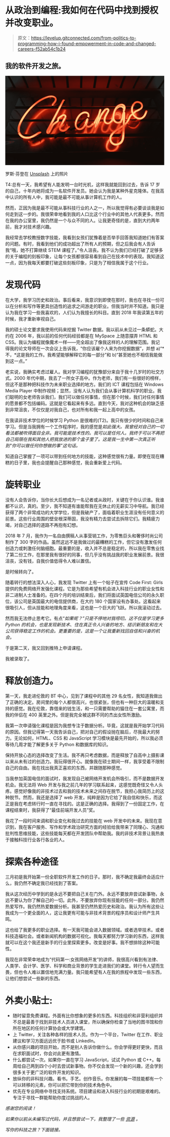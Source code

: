 # 从政治到编程:我如何在代码中找到授权并改变职业。

> 原文：<https://levelup.gitconnected.com/from-politics-to-programming-how-i-found-empowerment-in-code-and-changed-careers-f52ab54c1b24>

## 我的软件开发之旅。

![](img/b49ac4408e55f1198aa47c04432fd04e.png)

罗斯·芬登在 [Unsplash](https://unsplash.com/s/photos/career-change?utm_source=unsplash&utm_medium=referral&utm_content=creditCopyText) 上的照片

T4:总有一天，我希望有人能发明一台时光机，这样我就能回到过去，告诉 17 岁的自己，十年内她将成为一名软件开发员。她会认为我是某种外星克隆体。在我高中认识的所有人中，我可能是最不可能从事计算机工作的人。

然而，正因为我是最不可能从事科技行业的人之一，所以我觉得有必要谈谈我是如何走到这一步的。我很荣幸地看到我的人口比这个行业中的其他人代表更多。然而在我的办公室里，我仍然是一个与众不同的人。让我更奇怪的是，直到大约两年前，我才对技术感兴趣。

我经常去学校教授数字技能，我看到女孩们犹豫着是否举手回答我知道她们有答案的问题。有时，我看到他们的成功超出了所有人的预期，但之后我会有人告诉我“哦，她不打算继续 STEM 课程了。”令人沮丧。我不认为我们已经打破了足够多的关于编程的刻板印象，让每个女孩都很容易看到自己在技术中的表现。我知道这一点，因为我每天都要打破这些刻板印象，只是为了相信我属于这个行业。

# 发现代码

在大学，我学习历史和政治。事后看来，我意识到即使在那时，我也在寻找一份可以在分析和写作等更具创造性的追求之间游走的职业。但我当时并不知道。我只是认为我在学习一些我喜欢的，人们认为我擅长的科目。直到 2018 年我读第五年的时候，我才重新审视自己。

我的硕士论文要求我使用代码来挖掘 Twitter 数据。我以前从未见过一条蟒蛇。大约在 2006 年，我以前的任何代码经验都是在 MySpace 上随意摆弄 HTML 和 CSS。我认为编程就像魔术一样——完全超出了像我这样的人的理解范围。我记得我的论文导师在一次会议上告诉我，“你应该雇个人来为你挖掘数据”，并想 a)“*不，*这是我的工作。我希望能够解释它的每一部分”和 b)“甚至她也不相信我能做到这一点。”

老实说，我确实考虑过雇人。我对学习编程的犹豫部分来自于我十几岁时的社交方式。2000 年代中期，我去了一所女子高中。作为老师，我们有一些很好的榜样，但这不是那种把科技作为未来职业选择的地方。我们的 ICT 课程包括在 Windows Media Player 中制作视频；显然，没有人认为我们会从事计算机科学的职业。我们聪明的女老师告诉我们，我们可以做任何事情，但在那个时候，我们对任何事情的愿景都不包括编码。这就是它看起来有多远。直到今天，我对这种机会的缺乏感到非常沮丧，不仅仅是对我自己，也对所有和我一起上高中的女孩。

在我读非技术学位的时候学习 Python 是很难的(T2)。我只有很少的时间和自己来学习。但是当我拥有一个工作程序时，我的感觉是*如此强大。我曾经对自己的一切看法都被吹得面目全非。我可能是技术性的。我可以是任何人。我终于可以不再把自己局限在我和其他人把我放进的那个盒子里了。这是我一生中第一次真正听到“你可以做任何你想做的事”这句话。*

知道自己掌握了一项可以带到任何地方的技能，这种感觉很有力量。即使在现在糟糕的日子里，我也会提醒自己那种感觉，我会重新爱上代码。

# 旋转职业

没有人会告诉你，当你长大后想成为一名记者或从政时，关键在于你认识谁。我谁都不认识，真的。至少，我不知道有谁能帮我在无休止的无薪实习中导航。我已经获得了两个非常成功的大学学位，但是我破产了，面临着职业生涯没有任何意义的前景。这些行业周围的壁垒根深蒂固，我没有精力去尝试去拆除它们。我精疲力竭，对自己选择的道路不再抱有幻想。

2018 年 7 月，我作为一名自由撰稿人从事营销工作，为零售巨头和奢侈时尚公司制作了 300 字的作品。虽然这远不是我做过的最糟糕的工作，但它没有激发任何创造力或刺激任何脑细胞。最重要的是，收入并不总是稳定的，所以我在零售业找了第二份工作，在那里我有很好的同事，但几乎没有挑战我的职业发展前景。我很沮丧，没有钱，自我价值低得令人难以置信。

是时候转向了。

随着转行的想法深入人心，我发现 Twitter 上有一个帖子在宣传 Code First: Girls 提供的免费网络开发强化课程。它是为那些希望有机会进入科技行业的职业女性和非二进制人士准备的。在四个月的培训结束后，我们将面试英国电信公司的永久职位，该公司是英国最大的电信提供商，在大约 180 个国家设有办事处。这看起来很吸引人，但从技能和地理角度来看，这也是一个巨大的飞跃。所以我滚动过去。

然而我无法停止思考它。有点“*如果呢？”只是不停地对我唠叨。这不仅是学习更多 Python 的机会，也是发现新技术、住在真正令人兴奋的地方、结识新朋友和在大公司获得稳定工作的机会。更重要的是，这是一个让我重新找回自信和兴奋的机会。*

于是第二天，我又回到推特上申请课程。

我被录取了。

# 释放创造力。

第一天，我走进伦敦的 BT 中心，见到了课程中的其他 29 名女性，我知道我做出了正确的决定。房间里的每个人都很高兴，也很紧张，但也有一种巨大的温暖和支持的感觉。我在伦敦，靠借来的钱生活，和一只需要帮助的猫住在一套公寓里，而我的伴侣在 400 英里之外。但是我完全被这群不同的杰出女性所激励。

我第一次申请强化课程是因为我想专注于数据分析。毕竟，这就是我开始学习代码的原因。但我记得第一天我告诉自己，把对自己的假设抛在脑后，尽我最大的努力。无论如何，HTML、CSS 和 JavaScript 学习模块是最先开始的，所以我必须等待几周才能了解更多关于 Python 和数据库的知识。

保持开放心态的选择改变了生活。我不再只考虑数据，而是释放了自高中上摄影课以来从未有过的创造力。我玩得很开心。就像我在硕士期间一样，我享受着不限制自己的自由。我在找出我真正喜欢的东西，并跟随那种感觉。

当我参加英国电信的面试时，我发现自己被网络开发机会所吸引，而不是数据开发机会。我无法将 Web 开发与我之前几年的学习联系起来，这感觉既奇怪又令人头疼。感觉好像我的非技术过去和我的技术未来之间存在脱节，我担心我简历上的这种脱节。然而，我还是选择了 web 开发，纯粹是因为它给了我自信和快乐，而这正是我在考虑转行时一直在寻找的。这是正确的选择。我得到了一份固定工作，在课程结束时，我获得了“最佳前端开发人员”奖。

我花了一段时间来调和职业变化和我过去的技能在 web 开发中的未来。我现在意识到，我在客户服务、写作和学术政治研究方面的经验给我带来了同理心、沟通和批判性思维技能，这些技能每天都在开发团队中帮助我。我的非技术背景让我热衷于接触科技行业各行各业的人。

# 探索各种途径

三月初是我开始第一份全职软件开发工作的日子。那时，我不确定我最终会适应什么，我仍然不确定我已经找到了答案。

我从这次经历中学到的是永远不要把自己关在门外。永远不要放弃尝试新事物，永远不要认为你了解自己的一切。此外，不要放弃你现有技能的任何一部分。我仍然热爱写作。我仍然热爱数据分析。我甚至仍然热爱历史和政治。我认为所有这些让我成为一个更全面的人，这让我更有可能与非技术背景的程序员和设计师产生共鸣。

这也给了我更多的职业选择。有一天我可能会进入数据领域。或者选举技术。或者科技造福社会。或者新闻机构的数据可视化。我每天都努力学习新的东西，这样我就可以在这个我还是新手的行业里探索更多。改变是好事。我不想排除这种可能性。

我现在非常荣幸地成为“代码第一:女孩网络开发”的讲师，我很高兴看到有法律、人类学、会计学、医学、科学和商业背景的学生走进我们的课堂。转行令人望而生畏，但也令人难以置信地充满力量。我只能希望有人在我的旅程中发现一些东西，让他们想尝试一些新的东西。

# 外卖小贴士:

*   随时留意免费课程。外面有比你想象的更多的东西。科技组织和非营利组织并不总是最善于找到非技术人员进入课堂，所以确保你检查了当地的图书馆和你所在地区的任何计算协会或大学建筑。
*   上 Twitter，关注各种各样的技术人员。作为一个平台，Twitter 在工作、职业建议和学习方面远远优于脸书或 LinkedIn。
*   从你感兴趣的项目开始，而不是别人告诉你做什么。你会学得更好更快，而且在求职面试时，你会对此更有激情。
*   什么都尝试一次。如果你一直在学习 JavaScript，试试 Python 或 C++。每周给自己两到四个小时去尝试新事物。你不仅会发现一个新的兴趣，还会学到很多关于更广泛的软件开发的知识。
*   放纵你的非科技兴趣。看书。手艺。创作音乐。你发展的每一项技能都有一个可以转移的元素，你可以把它带到你的技术角色中。
*   优先在专业网络中寻找支持系统。项目建设和进入科技行业的初期是艰难的。专注于寻找一群能帮助你度过挑战的人。

*感谢您的阅读！*

*如果你以前从未编写过代码，并且想尝试一下，我整理了一些* [*资源*](https://github.com/ellenmacpherson/LearnToCode) *。*

*写你的科技之旅？下面链接。*